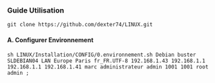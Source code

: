 ### Guide Utilisation

``` 
git clone https://github.com/dexter74/LINUX.git
```

#### A. Configurer Environnement
```console
sh LINUX/Installation/CONFIG/0.environnement.sh Debian buster SLDEBIAN04 LAN Europe Paris fr_FR.UTF-8 192.168.1.43 192.168.1.1 192.168.1.1 192.168.1.41 marc administrateur admin 1001 1001 root admin ;
```
